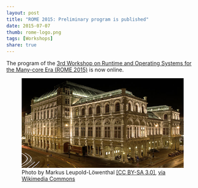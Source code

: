 ```yaml
---
layout: post
title: "ROME 2015: Preliminary program is published"
date: 2015-07-07
thumb: rome-logo.png
tags: [Workshops]
share: true
---
```


The program of the [3rd Workshop on Runtime and Operating Systems for the Many-core Era (ROME 2015)](https://wrome.github.io/vienna2015/) is now online.

<figure>
<img src="/images/opera.jpg">
<figcaption>Photo by Markus Leupold-Löwenthal <a href="http://creativecommons.org/licenses/by-sa/3.0">[CC BY-SA 3.0]</a>, <a href="https://en.wikipedia.org/wiki/Vienna_State_Opera">via Wikimedia Commons</a></figcaption>
</figure>
